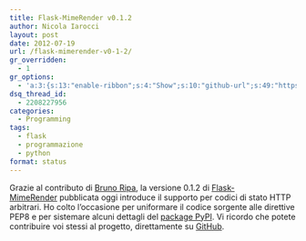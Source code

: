 ```yaml
---
title: Flask-MimeRender v0.1.2
author: Nicola Iarocci
layout: post
date: 2012-07-19
url: /flask-mimerender-v0-1-2/
gr_overridden:
  - 1
gr_options:
  - 'a:3:{s:13:"enable-ribbon";s:4:"Show";s:10:"github-url";s:49:"https://github.com/nicolaiarocci/flask-mimerender";s:11:"ribbon-type";s:1:"5";}'
dsq_thread_id:
  - 2208227956
categories:
  - Programming
tags:
  - flask
  - programmazione
  - python
format: status
---
```

Grazie al contributo di [Bruno Ripa][1], la versione 0.1.2 di [Flask-MimeRender][2] pubblicata oggi introduce il supporto per codici di stato HTTP arbitrari. Ho colto l&#8217;occasione per uniformare il codice sorgente alle direttive PEP8 e per sistemare alcuni dettagli del [package PyPI][3]. Vi ricordo che potete contribuire voi stessi al progetto, direttamente su <a title="Flask-MimeRender su GitHub" href="https://github.com/nicolaiarocci/flask-mimerender" target="_blank">GitHub</a>.

 [1]: http://twitter.com/brunoripa
 [2]: http://nicolaiarocci.com/come-implementare-un-web-service-rest-che-adatta-le-risposte-al-mime-media-type-delle-richieste-http/ "Flask-MimeRender"
 [3]: http://nicolaiarocci.com/flask-mimerender-e-nel-python-package-index-pypi/ "Flask-MimeRender su PyPI"
